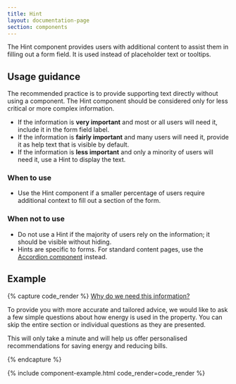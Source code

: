 ```yaml
---
title: Hint
layout: documentation-page
section: components
---
```


The Hint component provides users with additional content to assist them in filling out a form field. It is used instead of placeholder text or tooltips.

## Usage guidance

The recommended practice is to provide supporting text directly without using a component. The Hint component should be considered only for less critical or more complex information.

- If the information is **very important** and most or all users will need it, include it in the form field label.
- If the information is **fairly important** and many users will need it, provide it as help text that is visible by default.
- If the information is **less important** and only a minority of users will need it, use a Hint to display the text.

### When to use

- Use the Hint component if a smaller percentage of users require additional context to fill out a section of the form.

### When not to use

- Do not use a Hint if the majority of users rely on the information; it should be visible without hiding.
- Hints are specific to forms. For standard content pages, use the [Accordion component](/components/accordion.html) instead.

## Example

{% capture code_render %}
<a class="hint-link" data-bs-toggle="collapse" href="#collapseExample" role="button" aria-expanded="false" aria-controls="collapseExample">
  Why do we need this information?
</a>
<div class="collapse" id="collapseExample">
  <div class="hint-body">
    <p>To provide you with more accurate and tailored advice, we would like to ask a few simple questions about how energy is used in the property. You can skip the entire section or individual questions as they are presented.</p>
    <p>This will only take a minute and will help us offer personalised recommendations for saving energy and reducing bills.</p>
  </div>
</div>
{% endcapture %}

{% include component-example.html code_render=code_render %}
